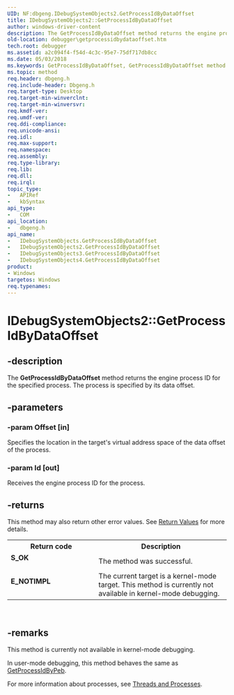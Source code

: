 ```yaml
---
UID: NF:dbgeng.IDebugSystemObjects2.GetProcessIdByDataOffset
title: IDebugSystemObjects2::GetProcessIdByDataOffset
author: windows-driver-content
description: The GetProcessIdByDataOffset method returns the engine process ID for the specified process. The process is specified by its data offset.
old-location: debugger\getprocessidbydataoffset.htm
tech.root: debugger
ms.assetid: a2c094f4-f54d-4c3c-95e7-75df717db8cc
ms.date: 05/03/2018
ms.keywords: GetProcessIdByDataOffset, GetProcessIdByDataOffset method [Windows Debugging], GetProcessIdByDataOffset method [Windows Debugging],IDebugSystemObjects interface, GetProcessIdByDataOffset method [Windows Debugging],IDebugSystemObjects2 interface, GetProcessIdByDataOffset method [Windows Debugging],IDebugSystemObjects3 interface, GetProcessIdByDataOffset method [Windows Debugging],IDebugSystemObjects4 interface, IDebugSystemObjects interface [Windows Debugging],GetProcessIdByDataOffset method, IDebugSystemObjects2 interface [Windows Debugging],GetProcessIdByDataOffset method, IDebugSystemObjects2.GetProcessIdByDataOffset, IDebugSystemObjects2::GetProcessIdByDataOffset, IDebugSystemObjects3 interface [Windows Debugging],GetProcessIdByDataOffset method, IDebugSystemObjects3::GetProcessIdByDataOffset, IDebugSystemObjects4 interface [Windows Debugging],GetProcessIdByDataOffset method, IDebugSystemObjects4::GetProcessIdByDataOffset, IDebugSystemObjects::GetProcessIdByDataOffset, IDebugSystemObjects_8c7f276b-9a12-41ac-8c56-4e37b68d491d.xml, dbgeng/IDebugSystemObjects2::GetProcessIdByDataOffset, dbgeng/IDebugSystemObjects3::GetProcessIdByDataOffset, dbgeng/IDebugSystemObjects4::GetProcessIdByDataOffset, dbgeng/IDebugSystemObjects::GetProcessIdByDataOffset, debugger.getprocessidbydataoffset
ms.topic: method
req.header: dbgeng.h
req.include-header: Dbgeng.h
req.target-type: Desktop
req.target-min-winverclnt: 
req.target-min-winversvr: 
req.kmdf-ver: 
req.umdf-ver: 
req.ddi-compliance: 
req.unicode-ansi: 
req.idl: 
req.max-support: 
req.namespace: 
req.assembly: 
req.type-library: 
req.lib: 
req.dll: 
req.irql: 
topic_type:
-	APIRef
-	kbSyntax
api_type:
-	COM
api_location:
-	dbgeng.h
api_name:
-	IDebugSystemObjects.GetProcessIdByDataOffset
-	IDebugSystemObjects2.GetProcessIdByDataOffset
-	IDebugSystemObjects3.GetProcessIdByDataOffset
-	IDebugSystemObjects4.GetProcessIdByDataOffset
product:
- Windows
targetos: Windows
req.typenames: 
---
```


# IDebugSystemObjects2::GetProcessIdByDataOffset


## -description


The <b>GetProcessIdByDataOffset</b> method returns the engine process ID for the specified process.  The process is specified by its data offset.


## -parameters




### -param Offset [in]

Specifies the location in the target's virtual address space of the data offset of the process.


### -param Id [out]

Receives the engine process ID for the process.


## -returns



This method may also return other error values.  See <a href="https://msdn.microsoft.com/713f3ee2-2f5b-415e-9908-90f5ae428b43">Return Values</a> for more details.

<table>
<tr>
<th>Return code</th>
<th>Description</th>
</tr>
<tr>
<td width="40%">
<dl>
<dt><b>S_OK</b></dt>
</dl>
</td>
<td width="60%">
The method was successful.

</td>
</tr>
<tr>
<td width="40%">
<dl>
<dt><b>E_NOTIMPL</b></dt>
</dl>
</td>
<td width="60%">
The current target is a kernel-mode target.  This method is currently not available in kernel-mode debugging.

</td>
</tr>
</table>
 




## -remarks



This method is currently not available in kernel-mode debugging.

In user-mode debugging, this method behaves the same as <a href="https://msdn.microsoft.com/library/windows/hardware/ff548150">GetProcessIdByPeb</a>.

For more information about processes, see <a href="https://msdn.microsoft.com/library/windows/hardware/ff558896">Threads and Processes</a>.



